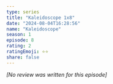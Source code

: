 ```yaml
---
type: series
title: "Kaleidoscope 1x8"
date: "2024-08-04T16:28:56"
name: "Kaleidoscope"
season: 1
episode: 8
rating: 2
ratingEmoji: ⭐️⭐️
share: false
---
```


*[No review was written for this episode]*
